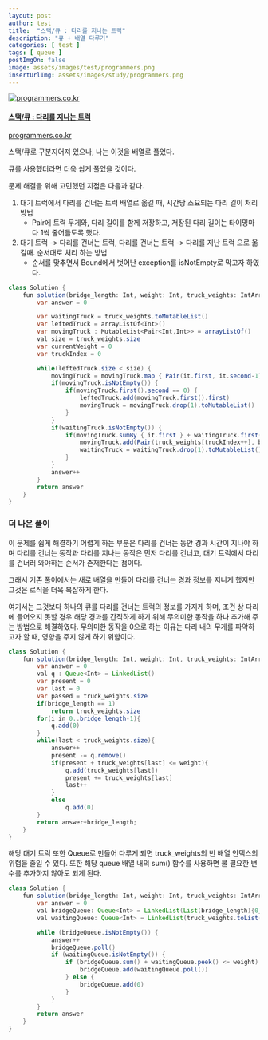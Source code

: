```yaml
---
layout: post
author: test
title:  "스택/큐 : 다리를 지나는 트럭"
description: "큐 + 배열 다루기"
categories: [ test ]
tags: [ queue ]
postImgOn: false
image: assets/images/test/programmers.png
insertUrlImg: assets/images/study/programmers.png
---
```


<div class="card h-100 my-u-padding"><div class="insertcover"><a target="_blank" class="text-dark" href="https://programmers.co.kr/learn/courses/30/lessons/42583"><div class=""><img class="inserturl" src="{{site.baseurl}}/{{ page.insertUrlImg}}" alt="programmers.co.kr"/></div><div class="insert-img-body"><h4 class="insert-img-title">스택/큐 : 다리를 지나는 트럭</h4><p class="insert-img-description">programmers.co.kr</p></div></a></div></div>


스택/큐로 구분지어져 있으나, 나는 이것을 배열로 풀었다.

큐를 사용했더라면 더욱 쉽게 풀었을 것이다.

문제 해결을 위해 고민했던 지점은 다음과 같다.
1. 대기 트럭에서 다리를 건너는 트럭 배열로 옮길 때, 시간당 소요되는 다리 길이 처리 방법
    - Pair에 트력 무게와, 다리 길이를 함께 저장하고, 저장된 다리 길이는 타이밍마다 1씩 줄어들도록 했다.
2. 대기 트럭 -> 다리를 건너는 트럭, 다리를 건너는 트럭 -> 다리를 지난 트럭 으로 옮길때. 순서대로 처리 하는 방법
    - 순서를 맞추면서 Bound에서 벗어난 exception를 isNotEmpty로 막고자 하였다.


```java
class Solution {
    fun solution(bridge_length: Int, weight: Int, truck_weights: IntArray): Int {
        var answer = 0

        var waitingTruck = truck_weights.toMutableList()
        var leftedTruck = arrayListOf<Int>()
        var movingTruck : MutableList<Pair<Int,Int>> = arrayListOf()
        val size = truck_weights.size
        var currentWeight = 0
        var truckIndex = 0

        while(leftedTruck.size < size) {
            movingTruck = movingTruck.map { Pair(it.first, it.second-1)}.toMutableList()
            if(movingTruck.isNotEmpty()) {
                if(movingTruck.first().second == 0) {
                    leftedTruck.add(movingTruck.first().first)
                    movingTruck = movingTruck.drop(1).toMutableList()
                }
            }
            if(waitingTruck.isNotEmpty()) {
                if(movingTruck.sumBy { it.first } + waitingTruck.first() <= weight) {
                    movingTruck.add(Pair(truck_weights[truckIndex++], bridge_length))
                    waitingTruck = waitingTruck.drop(1).toMutableList()
                }
            }
            answer++
        }
        return answer
    }
}
```


### 더 나은 풀이

이 문제를 쉽게 해결하기 어렵게 하는 부분은 다리를 건너는 동안 경과 시간이 지나야 하며 다리를 건너는 동작과 다리를 지나는 동작은 먼저 다리를 건너고, 대기 트럭에서 다리를 건너러 와야하는 순서가 존재한다는 점이다.

그래서 기존 풀이에서는 새로 배열을 만들어 다리를 건너는 경과 정보를 지니게 했지만 그것은 로직을 더욱 복잡하게 한다.

여기서는 그것보다 하나의 큐를 다리를 건너는 트럭의 정보를 가지게 하며, 조건 상 다리에 들어오지 못할 경우 해당 경과를 간직하게 하기 위해 무의미한 동작을 하나 추가해 주는 방법으로 해결하였다.
무의미한 동작을 0으로 하는 이유는 다리 내의 무게를 파악하고자 할 때, 영향을 주지 않게 하기 위함이다.

```java
class Solution {
    fun solution(bridge_length: Int, weight: Int, truck_weights: IntArray): Int {
        var answer = 0
        val q : Queue<Int> = LinkedList()
        var present = 0
        var last = 0
        var passed = truck_weights.size
        if(bridge_length == 1)
            return truck_weights.size
        for(i in 0..bridge_length-1){
            q.add(0)
        }
        while(last < truck_weights.size){
            answer++
            present -= q.remove()
            if(present + truck_weights[last] <= weight){
                q.add(truck_weights[last])
                present += truck_weights[last]
                last++
            }
            else
                q.add(0)
        }
        return answer+bridge_length;
    }
}
```

해당 대기 트럭 또한 Queue로 만들어 다루게 되면 truck_weights의 빈 배열 인덱스의 위험을 줄일 수 있다.
또한 해당 queue 배열 내의 sum() 함수를 사용하면 불 필요한 변수를 추가하지 않아도 되게 된다.

```java
class Solution {
    fun solution(bridge_length: Int, weight: Int, truck_weights: IntArray): Int {
        var answer = 0
        val bridgeQueue: Queue<Int> = LinkedList(List(bridge_length){0})
        val waitingQueue: Queue<Int> = LinkedList(truck_weights.toList())

        while (bridgeQueue.isNotEmpty()) {
            answer++
            bridgeQueue.poll()
            if (waitingQueue.isNotEmpty()) {
                if (bridgeQueue.sum() + waitingQueue.peek() <= weight) {
                    bridgeQueue.add(waitingQueue.poll())
                } else {
                    bridgeQueue.add(0)
                }
            }
        }
        return answer
    }
}

```